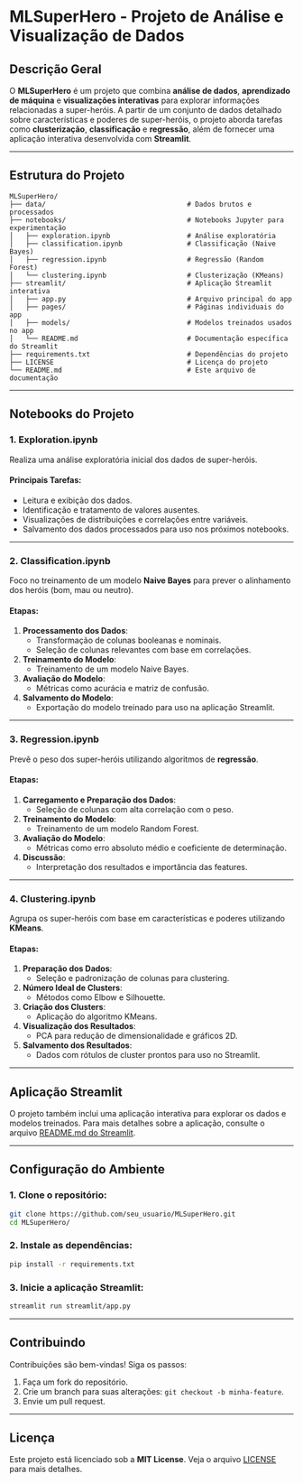 # MLSuperHero - Projeto de Análise e Visualização de Dados

## Descrição Geral
O **MLSuperHero** é um projeto que combina **análise de dados**, **aprendizado de máquina** e **visualizações interativas** para explorar informações relacionadas a super-heróis. A partir de um conjunto de dados detalhado sobre características e poderes de super-heróis, o projeto aborda tarefas como **clusterização**, **classificação** e **regressão**, além de fornecer uma aplicação interativa desenvolvida com **Streamlit**.

---

## Estrutura do Projeto

```
MLSuperHero/
├── data/                                   # Dados brutos e processados
├── notebooks/                              # Notebooks Jupyter para experimentação
│   ├── exploration.ipynb                   # Análise exploratória
│   ├── classification.ipynb                # Classificação (Naive Bayes)
│   ├── regression.ipynb                    # Regressão (Random Forest)
│   └── clustering.ipynb                    # Clusterização (KMeans)
├── streamlit/                              # Aplicação Streamlit interativa
│   ├── app.py                              # Arquivo principal do app
│   ├── pages/                              # Páginas individuais do app
│   ├── models/                             # Modelos treinados usados no app
│   └── README.md                           # Documentação específica do Streamlit
├── requirements.txt                        # Dependências do projeto
├── LICENSE                                 # Licença do projeto
└── README.md                               # Este arquivo de documentação
```

---

## Notebooks do Projeto

### **1. Exploration.ipynb**
Realiza uma análise exploratória inicial dos dados de super-heróis.

#### Principais Tarefas:
- Leitura e exibição dos dados.
- Identificação e tratamento de valores ausentes.
- Visualizações de distribuições e correlações entre variáveis.
- Salvamento dos dados processados para uso nos próximos notebooks.

---

### **2. Classification.ipynb**
Foco no treinamento de um modelo **Naive Bayes** para prever o alinhamento dos heróis (bom, mau ou neutro).

#### Etapas:
1. **Processamento dos Dados**:
   - Transformação de colunas booleanas e nominais.
   - Seleção de colunas relevantes com base em correlações.
2. **Treinamento do Modelo**:
   - Treinamento de um modelo Naive Bayes.
3. **Avaliação do Modelo**:
   - Métricas como acurácia e matriz de confusão.
4. **Salvamento do Modelo**:
   - Exportação do modelo treinado para uso na aplicação Streamlit.

---

### **3. Regression.ipynb**
Prevê o peso dos super-heróis utilizando algoritmos de **regressão**.

#### Etapas:
1. **Carregamento e Preparação dos Dados**:
   - Seleção de colunas com alta correlação com o peso.
2. **Treinamento do Modelo**:
   - Treinamento de um modelo Random Forest.
3. **Avaliação do Modelo**:
   - Métricas como erro absoluto médio e coeficiente de determinação.
4. **Discussão**:
   - Interpretação dos resultados e importância das features.

---

### **4. Clustering.ipynb**
Agrupa os super-heróis com base em características e poderes utilizando **KMeans**.

#### Etapas:
1. **Preparação dos Dados**:
   - Seleção e padronização de colunas para clustering.
2. **Número Ideal de Clusters**:
   - Métodos como Elbow e Silhouette.
3. **Criação dos Clusters**:
   - Aplicação do algoritmo KMeans.
4. **Visualização dos Resultados**:
   - PCA para redução de dimensionalidade e gráficos 2D.
5. **Salvamento dos Resultados**:
   - Dados com rótulos de cluster prontos para uso no Streamlit.

---

## Aplicação Streamlit

O projeto também inclui uma aplicação interativa para explorar os dados e modelos treinados. Para mais detalhes sobre a aplicação, consulte o arquivo [README.md do Streamlit](streamlit/README.md).

---

## Configuração do Ambiente

### 1. Clone o repositório:
```bash
git clone https://github.com/seu_usuario/MLSuperHero.git
cd MLSuperHero/
```

### 2. Instale as dependências:
```bash
pip install -r requirements.txt
```

### 3. Inicie a aplicação Streamlit:
```bash
streamlit run streamlit/app.py
```

---

## Contribuindo

Contribuições são bem-vindas! Siga os passos:
1. Faça um fork do repositório.
2. Crie um branch para suas alterações: `git checkout -b minha-feature`.
3. Envie um pull request.

---

## Licença

Este projeto está licenciado sob a **MIT License**. Veja o arquivo [LICENSE](LICENSE) para mais detalhes.

